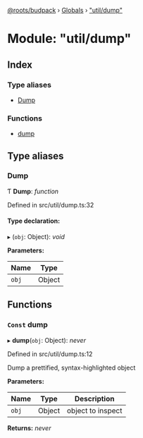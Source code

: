 [@roots/budpack](../README.md) › [Globals](../globals.md) › ["util/dump"](_util_dump_.md)

# Module: "util/dump"

## Index

### Type aliases

* [Dump](_util_dump_.md#dump)

### Functions

* [dump](_util_dump_.md#const-dump)

## Type aliases

###  Dump

Ƭ **Dump**: *function*

Defined in src/util/dump.ts:32

#### Type declaration:

▸ (`obj`: Object): *void*

**Parameters:**

Name | Type |
------ | ------ |
`obj` | Object |

## Functions

### `Const` dump

▸ **dump**(`obj`: Object): *never*

Defined in src/util/dump.ts:12

Dump a prettified, syntax-highlighted object

**Parameters:**

Name | Type | Description |
------ | ------ | ------ |
`obj` | Object | object to inspect  |

**Returns:** *never*
